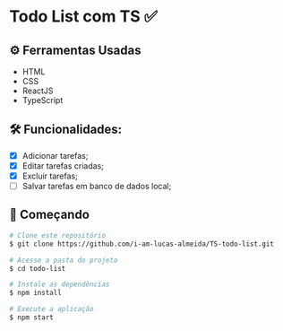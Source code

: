 # Todo List com TS ✅

## ⚙️ Ferramentas Usadas

* HTML
* CSS
* ReactJS
* TypeScript

## 🛠️ Funcionalidades:

* [x] Adicionar tarefas;
* [x] Editar tarefas criadas;
* [x] Excluir tarefas;
* [ ] Salvar tarefas em banco de dados local;

## 🚀 Começando

```bash
# Clone este repositório
$ git clone https://github.com/i-am-lucas-almeida/TS-todo-list.git

# Acesse a pasta do projeto
$ cd todo-list

# Instale as dependências
$ npm install

# Execute a aplicação
$ npm start
```